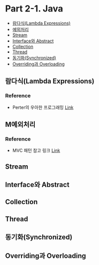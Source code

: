 # Part 2-1. Java
* [람다식(Lambda Expressions)](#람다식lambda-Expressions)
* [예외처리](#예외처리)
* [Stream](#stream)
* [Interface와 Abstract](#interface와-abstract)
* [Collection](#collection)
* [Thread](#thread)
* [동기화(Synchronized)](#동기화synchronized)
* [Overriding과 Overloading](#overriding과-overloading)

## 람다식(Lambda Expressions)


### Reference 
  * Perter의 우아한 프로그래밍 [Link](https://gracefulprograming.tistory.com/130)

## M예외처리

### Reference
   * MVC 패턴 참고 링크 [Link](https://asfirstalways.tistory.com/180)

## Stream

## Interface와 Abstract

## Collection

## Thread

## 동기화(Synchronized)

## Overriding과 Overloading



